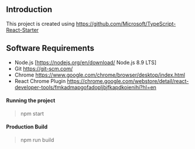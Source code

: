 ## Introduction

This project is created using https://github.com/Microsoft/TypeScript-React-Starter

## Software Requirements

  - Node.js [https://nodejs.org/en/download/ Node.js 8.9 LTS]
  - Git https://git-scm.com/
  - Chrome  https://www.google.com/chrome/browser/desktop/index.html
  - React Chrome Plugin https://chrome.google.com/webstore/detail/react-developer-tools/fmkadmapgofadopljbjfkapdkoienihi?hl=en

#### Running the project

> npm start

#### Production Build

> npm run build
